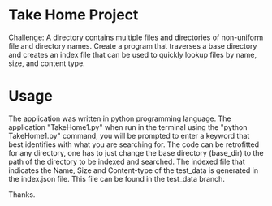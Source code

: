 # Take Home Project

Challenge: A directory contains multiple files and directories of non-uniform file and directory names. Create a program that traverses a base directory and creates an index file that can be used to quickly lookup files by name, size, and content type.

# Usage

The application was written in python programming language. The application "TakeHome1.py" when run in the terminal using the "python TakeHome1.py" command, you will be prompted to enter a keyword that best identifies with what you are searching for. The code can be retrofitted for any directory, one has to just change the base directory (base_dir) to the path of the directory to be indexed and searched.
The indexed file that indicates the Name, Size and Content-type of the test_data is generated in the index.json file. This file can be found in the test_data branch.

Thanks.
